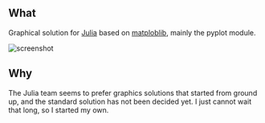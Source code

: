 ## What

Graphical solution for [Julia][] based on [matploblib][], mainly the pyplot
module.

![screenshot](https://github.com/autozimu/pyplot.jl/raw/master/screenshot.png)

## Why

The Julia team seems to prefer graphics solutions that started from
ground up, and the standard solution has not been decided yet. I just
cannot wait that long, so I started my own.


[Julia]: http://julialang.org/ "The Julia Language"
[matploblib]: http://matplotlib.org/ "matplotlib"
